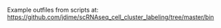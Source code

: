 Example outfiles from scripts at:
https://github.com/jdime/scRNAseq_cell_cluster_labeling/tree/master/bin
